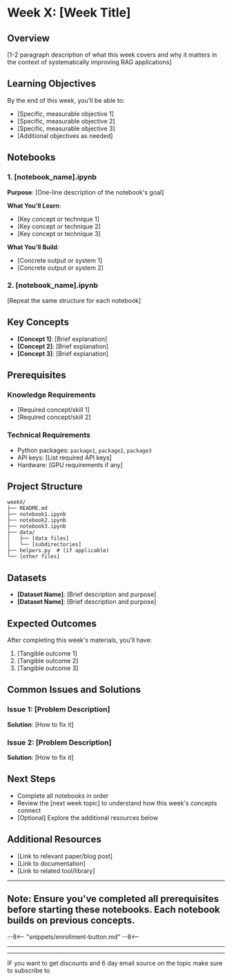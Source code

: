 # Week X: [Week Title]

## Overview

[1-2 paragraph description of what this week covers and why it matters in the context of systematically improving RAG applications]

## Learning Objectives

By the end of this week, you'll be able to:

- [Specific, measurable objective 1]
- [Specific, measurable objective 2]
- [Specific, measurable objective 3]
- [Additional objectives as needed]

## Notebooks

### 1. [notebook_name].ipynb

**Purpose**: [One-line description of the notebook's goal]

**What You'll Learn**:

- [Key concept or technique 1]
- [Key concept or technique 2]
- [Key concept or technique 3]

**What You'll Build**:

- [Concrete output or system 1]
- [Concrete output or system 2]

### 2. [notebook_name].ipynb

[Repeat the same structure for each notebook]

## Key Concepts

- **[Concept 1]**: [Brief explanation]
- **[Concept 2]**: [Brief explanation]
- **[Concept 3]**: [Brief explanation]

## Prerequisites

### Knowledge Requirements

- [Required concept/skill 1]
- [Required concept/skill 2]

### Technical Requirements

- Python packages: `package1`, `package2`, `package3`
- API keys: [List required API keys]
- Hardware: [GPU requirements if any]

## Project Structure

```
weekX/
├── README.md
├── notebook1.ipynb
├── notebook2.ipynb
├── notebook3.ipynb
├── data/
│   ├── [data files]
│   └── [subdirectories]
├── helpers.py  # (if applicable)
└── [other files]
```

## Datasets

- **[Dataset Name]**: [Brief description and purpose]
- **[Dataset Name]**: [Brief description and purpose]

## Expected Outcomes

After completing this week's materials, you'll have:

1. [Tangible outcome 1]
2. [Tangible outcome 2]
3. [Tangible outcome 3]

## Common Issues and Solutions

### Issue 1: [Problem Description]

**Solution**: [How to fix it]

### Issue 2: [Problem Description]

**Solution**: [How to fix it]

## Next Steps

- Complete all notebooks in order
- Review the [next week topic] to understand how this week's concepts connect
- [Optional] Explore the additional resources below

## Additional Resources

- [Link to relevant paper/blog post]
- [Link to documentation]
- [Link to related tool/library]

---

## **Note**: Ensure you've completed all prerequisites before starting these notebooks. Each notebook builds on previous concepts.

--8<--
  "snippets/enrollment-button.md"
--8<--

---


---

IF you want to get discounts and 6 day email source on the topic make sure to subscribe to

<script async data-uid="010fd9b52b" src="https://fivesixseven.kit.com/010fd9b52b/index.js"></script>
